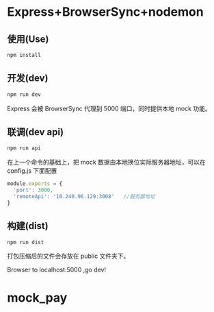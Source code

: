 # Express+BrowserSync+nodemon

## 使用(Use)
```bash
npm install
```

## 开发(dev)
```bash
npm run dev
```
Express 会被 BrowserSync 代理到 5000 端口，同时提供本地 mock 功能。
## 联调(dev api)
```bash
npm run api
```
在上一个命令的基础上，把 mock 数据由本地换位实际服务器地址，可以在 config.js 下面配置
```javascript
module.exports = {
  'port': 3000,
  'remoteApi': '10.240.96.129:3008'   //服务器地址
}
```
## 构建(dist)
```bash
npm run dist
```
打包压缩后的文件会存放在 public 文件夹下。

Browser to localhost:5000 ,go dev!
# mock_pay
